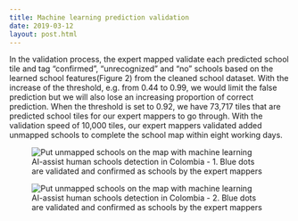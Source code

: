```yaml
---
title: Machine learning prediction validation
date: 2019-03-12
layout: post.html
---
```


In the validation process, the expert mapped validate each predicted school tile and tag “confirmed”, “unrecognized” and “no” schools based on the learned school features(Figure 2) from the cleaned school dataset. With the increase of the threshold, e.g. from 0.44 to 0.99, we would limit the false prediction but we will also lose an increasing proportion of correct prediction. When the threshold is set to 0.92, we have 73,717 tiles that are predicted school tiles for our expert mappers to go through. With the validation speed of 10,000 tiles, our expert mappers validated added unmapped schools to complete the school map within eight working days.

<figure class="align-center">
	<img src="/assets/graphics/content/methodology/m20.gif" alt="Put unmapped schools on the map with machine learning"/>
	<figcaption> AI-assist human schools detection in Colombia - 1. Blue dots are validated and confirmed as schools by the expert mappers</figcaption>
</figure>

<figure class="align-center">
	<img src="/assets/graphics/content/methodology/m19.gif" alt="Put unmapped schools on the map with machine learning"/>
	<figcaption> AI-assist human schools detection in Colombia - 2. Blue dots are validated and confirmed as schools by the expert mappers</figcaption>
</figure>

